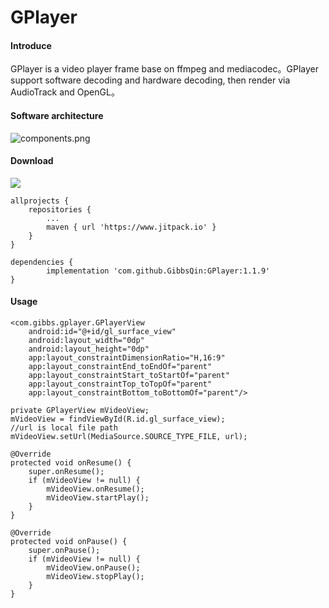 # GPlayer

#### Introduce
GPlayer is a video player frame base on ffmpeg and mediacodec。GPlayer support software decoding and hardware decoding, then render via AudioTrack and OpenGL。

#### Software architecture
![](https://images.gitee.com/uploads/images/2020/0727/182413_fc543975_5383286.png "components.png")

#### Download
[![](https://www.jitpack.io/v/GibbsQin/GPlayer.svg)](https://www.jitpack.io/#GibbsQin/GPlayer)

	allprojects {
		repositories {
			...
			maven { url 'https://www.jitpack.io' }
		}
	}

	dependencies {
	        implementation 'com.github.GibbsQin:GPlayer:1.1.9'
	}

#### Usage
    <com.gibbs.gplayer.GPlayerView
        android:id="@+id/gl_surface_view"
        android:layout_width="0dp"
        android:layout_height="0dp"
        app:layout_constraintDimensionRatio="H,16:9"
        app:layout_constraintEnd_toEndOf="parent"
        app:layout_constraintStart_toStartOf="parent"
        app:layout_constraintTop_toTopOf="parent"
        app:layout_constraintBottom_toBottomOf="parent"/>

    private GPlayerView mVideoView;
    mVideoView = findViewById(R.id.gl_surface_view);
    //url is local file path
    mVideoView.setUrl(MediaSource.SOURCE_TYPE_FILE, url);

    @Override
    protected void onResume() {
        super.onResume();
        if (mVideoView != null) {
            mVideoView.onResume();
            mVideoView.startPlay();
        }
    }

    @Override
    protected void onPause() {
        super.onPause();
        if (mVideoView != null) {
            mVideoView.onPause();
            mVideoView.stopPlay();
        }
    }

